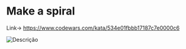 # Make a spiral
Link-> https://www.codewars.com/kata/534e01fbbb17187c7e0000c6


![Descrição](https://user-images.githubusercontent.com/67561023/226216438-ffd25d69-00ce-44c4-af66-26efd2ed18d1.png)
